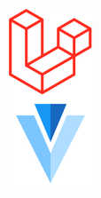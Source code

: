 <img width="150px" style="margin: auto!important;display: block!important;" src="public/data/image/laravel.png" alt="laravel">
<img width="150px" style="margin: auto!important;display: block!important;" src="public/data/image/vuetify.png" alt="vuetify">
